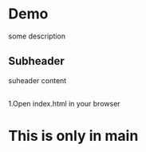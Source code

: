 # Demo

some description

## Subheader

suheader content

##

1.Open index.html in your browser

# This is only in main

